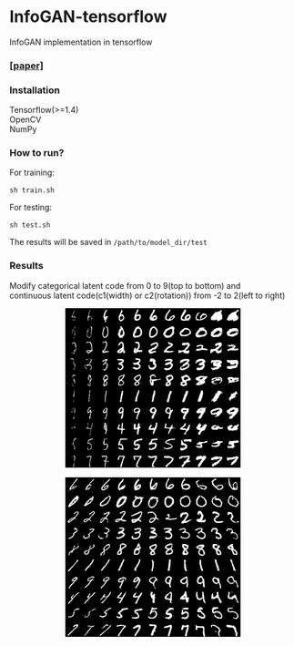# InfoGAN-tensorflow
InfoGAN implementation in tensorflow
### [[paper]](https://arxiv.org/abs/1606.03657)

### Installation
Tensorflow(>=1.4)  
OpenCV  
NumPy  

### How to run?
For training:
```
sh train.sh
```

For testing:
```
sh test.sh
```

The results will be saved in `/path/to/model_dir/test`

### Results
Modify categorical latent code from 0 to 9(top to bottom) and  
continuous latent code(c1(width) or c2(rotation)) from -2 to 2(left to right)

<center>
<p>
<img src="results/continuous_0_col_cat_row_change.png">
<p>
<img src="results/continuous_1_col_cat_row_change.png">
